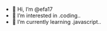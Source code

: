 - 👋 Hi, I’m @efa17
- 👀 I’m interested in .coding..
- 🌱 I’m currently learning .javascript..

<!---
efa17/efa17 is a ✨ special ✨ repository because its `README.md` (this file) appears on your GitHub profile.
You can click the Preview link to take a look at your changes.
--->

